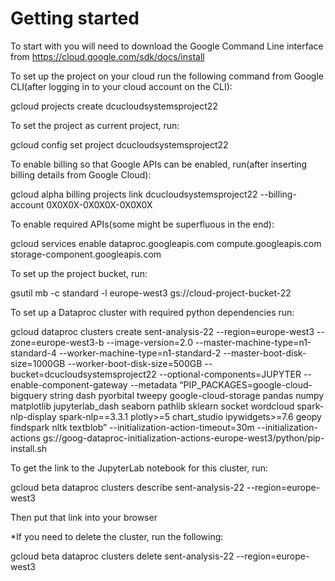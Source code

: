 # Getting started

To start with you will need to download the Google Command Line interface from https://cloud.google.com/sdk/docs/install

To set up the project on your cloud run the following command from Google CLI(after logging in to your cloud account on the CLI):

gcloud projects create dcucloudsystemsproject22

To set the project as current project, run:

gcloud config set project dcucloudsystemsproject22

To enable billing so that Google APIs can be enabled, run(after inserting billing details from Google Cloud):

gcloud alpha billing projects link dcucloudsystemsproject22 --billing-account 0X0X0X-0X0X0X-0X0X0X

To enable required APIs(some might be superfluous in the end):

gcloud services enable dataproc.googleapis.com compute.googleapis.com storage-component.googleapis.com 

To set up the project bucket, run:

gsutil mb -c standard -l europe-west3 gs://cloud-project-bucket-22

To set up a Dataproc cluster with required python dependencies run:

gcloud dataproc clusters create sent-analysis-22 --region=europe-west3 --zone=europe-west3-b --image-version=2.0 --master-machine-type=n1-standard-4 --worker-machine-type=n1-standard-2 --master-boot-disk-size=1000GB --worker-boot-disk-size=500GB --bucket=dcucloudsystemsproject22 --optional-components=JUPYTER --enable-component-gateway --metadata “PIP_PACKAGES=google-cloud-bigquery string dash pyorbital  tweepy google-cloud-storage pandas numpy matplotlib jupyterlab_dash seaborn pathlib sklearn socket wordcloud spark-nlp-display spark-nlp==3.3.1 plotly>=5 chart_studio ipywidgets>=7.6 geopy findspark nltk textblob” --initialization-action-timeout=30m --initialization-actions gs://goog-dataproc-initialization-actions-europe-west3/python/pip-install.sh

To get the link to the JupyterLab notebook for this cluster, run:

gcloud beta dataproc clusters describe sent-analysis-22 --region=europe-west3

Then put that link into your browser

*If you need to delete the cluster, run the following:

gcloud beta dataproc clusters delete sent-analysis-22 --region=europe-west3
